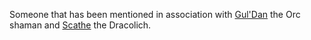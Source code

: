 Someone that has been mentioned in association with
[Gul\'Dan](Gul'Dan "wikilink") the Orc shaman and
[Scathe](Scathe "wikilink") the Dracolich.

